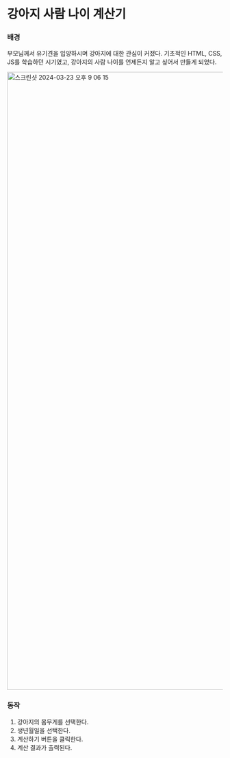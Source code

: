 # 강아지 사람 나이 계산기

### 배경
부모님께서 유기견을 입양하시며 강아지에 대한 관심이 커졌다. 기초적인 HTML, CSS, JS를 학습하던 시기였고, 강아지의 사람 나이를 언제든지 알고 싶어서 만들게 되었다.

<img width="1440" alt="스크린샷 2024-03-23 오후 9 06 15" src="https://github.com/Ellie998/dogAge/assets/89681100/3924e2e5-6e12-4b9f-a7d5-f3dfc782e684">


### 동작
1. 강아지의 몸무게를 선택한다.
2. 생년월일을 선택한다.
3. 계산하기 버튼을 클릭한다.
4. 계산 결과가 출력된다.

